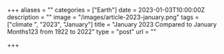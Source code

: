 +++
aliases = ""
categories = ["Earth"]
date = 2023-01-03T10:00:00Z
description = ""
image = "/images/article-2023-january.png"
tags = ["climate ", "2023", "January"]
title = "January 2023 Compared to January Months123 from 1922 to 2022"
type = "post"
url = ""

+++
